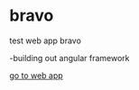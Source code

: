 # bravo
test web app bravo

-building out angular framework

<a href="https://jolyeons.github.io/bravo" target="_blank" rel="noopener">go to web app</a>
